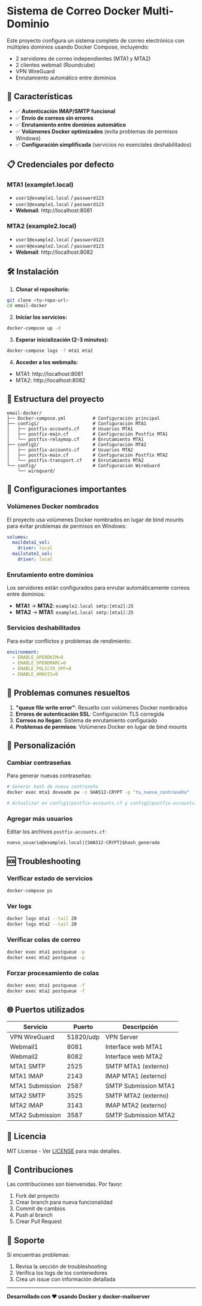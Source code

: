 # Sistema de Correo Docker Multi-Dominio

Este proyecto configura un sistema completo de correo electrónico con múltiples dominios usando Docker Compose, incluyendo:

- 2 servidores de correo independientes (MTA1 y MTA2)
- 2 clientes webmail (Roundcube)
- VPN WireGuard
- Enrutamiento automático entre dominios

## 🚀 Características

- ✅ **Autenticación IMAP/SMTP funcional**
- ✅ **Envío de correos sin errores**
- ✅ **Enrutamiento entre dominios automático**
- ✅ **Volúmenes Docker optimizados** (evita problemas de permisos Windows)
- ✅ **Configuración simplificada** (servicios no esenciales deshabilitados)

## 📋 Credenciales por defecto

### MTA1 (example1.local)

- `user1@example1.local` / `password123`
- `user2@example1.local` / `password123`
- **Webmail**: http://localhost:8081

### MTA2 (example2.local)

- `user3@example2.local` / `password123`
- `user4@example2.local` / `password123`
- **Webmail**: http://localhost:8082

## 🛠️ Instalación

1. **Clonar el repositorio:**

```bash
git clone <tu-repo-url>
cd email-docker
```

2. **Iniciar los servicios:**

```bash
docker-compose up -d
```

3. **Esperar inicialización (2-3 minutos):**

```bash
docker-compose logs -f mta1 mta2
```

4. **Acceder a los webmails:**

- MTA1: http://localhost:8081
- MTA2: http://localhost:8082

## 📁 Estructura del proyecto

```
email-docker/
├── Docker-compose.yml          # Configuración principal
├── config1/                    # Configuración MTA1
│   ├── postfix-accounts.cf     # Usuarios MTA1
│   ├── postfix-main.cf         # Configuración Postfix MTA1
│   └── postfix-relaymap.cf     # Enrutamiento MTA1
├── config2/                    # Configuración MTA2
│   ├── postfix-accounts.cf     # Usuarios MTA2
│   ├── postfix-main.cf         # Configuración Postfix MTA2
│   └── postfix-transport.cf    # Enrutamiento MTA2
└── config/                     # Configuración WireGuard
    └── wireguard/
```

## 🔧 Configuraciones importantes

### Volúmenes Docker nombrados

El proyecto usa volúmenes Docker nombrados en lugar de bind mounts para evitar problemas de permisos en Windows:

```yaml
volumes:
  maildata1_vol:
    driver: local
  mailstate1_vol:
    driver: local
```

### Enrutamiento entre dominios

Los servidores están configurados para enrutar automáticamente correos entre dominios:

- **MTA1** → **MTA2**: `example2.local smtp:[mta2]:25`
- **MTA2** → **MTA1**: `example1.local smtp:[mta1]:25`

### Servicios deshabilitados

Para evitar conflictos y problemas de rendimiento:

```yaml
environment:
  - ENABLE_OPENDKIM=0
  - ENABLE_OPENDMARC=0
  - ENABLE_POLICYD_SPF=0
  - ENABLE_AMAVIS=0
```

## 🐛 Problemas comunes resueltos

1. **"queue file write error"**: Resuelto con volúmenes Docker nombrados
2. **Errores de autenticación SSL**: Configuración TLS corregida
3. **Correos no llegan**: Sistema de enrutamiento configurado
4. **Problemas de permisos**: Volúmenes Docker en lugar de bind mounts

## 📝 Personalización

### Cambiar contraseñas

Para generar nuevas contraseñas:

```bash
# Generar hash de nueva contraseña
docker exec mta1 doveadm pw -s SHA512-CRYPT -p "tu_nueva_contraseña"

# Actualizar en config1/postfix-accounts.cf y config2/postfix-accounts.cf
```

### Agregar más usuarios

Editar los archivos `postfix-accounts.cf`:

```
nuevo_usuario@example1.local|{SHA512-CRYPT}$hash_generado
```

## 🆘 Troubleshooting

### Verificar estado de servicios

```bash
docker-compose ps
```

### Ver logs

```bash
docker logs mta1 --tail 20
docker logs mta2 --tail 20
```

### Verificar colas de correo

```bash
docker exec mta1 postqueue -p
docker exec mta2 postqueue -p
```

### Forzar procesamiento de colas

```bash
docker exec mta1 postqueue -f
docker exec mta2 postqueue -f
```

## 🌐 Puertos utilizados

| Servicio        | Puerto    | Descripción          |
| --------------- | --------- | -------------------- |
| VPN WireGuard   | 51820/udp | VPN Server           |
| Webmail1        | 8081      | Interface web MTA1   |
| Webmail2        | 8082      | Interface web MTA2   |
| MTA1 SMTP       | 2525      | SMTP MTA1 (externo)  |
| MTA1 IMAP       | 2143      | IMAP MTA1 (externo)  |
| MTA1 Submission | 2587      | SMTP Submission MTA1 |
| MTA2 SMTP       | 3525      | SMTP MTA2 (externo)  |
| MTA2 IMAP       | 3143      | IMAP MTA2 (externo)  |
| MTA2 Submission | 3587      | SMTP Submission MTA2 |

## 📄 Licencia

MIT License - Ver [LICENSE](LICENSE) para más detalles.

## 🤝 Contribuciones

Las contribuciones son bienvenidas. Por favor:

1. Fork del proyecto
2. Crear branch para nueva funcionalidad
3. Commit de cambios
4. Push al branch
5. Crear Pull Request

## 📧 Soporte

Si encuentras problemas:

1. Revisa la sección de troubleshooting
2. Verifica los logs de los contenedores
3. Crea un issue con información detallada

---

**Desarrollado con ❤️ usando Docker y docker-mailserver**
